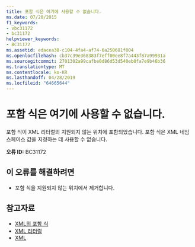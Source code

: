 ```yaml
---
title: 포함 식은 여기에 사용할 수 없습니다.
ms.date: 07/20/2015
f1_keywords:
- vbc31172
- bc31172
helpviewer_keywords:
- BC31172
ms.assetid: edacea38-c104-4fa4-af74-6a250681f004
ms.openlocfilehash: cb37c39e368383f7eff00ee8f7a443f87a99931a
ms.sourcegitcommit: 2701302a99cafbe0d86d53d540eb0fa7e9b46b36
ms.translationtype: MT
ms.contentlocale: ko-KR
ms.lasthandoff: 04/28/2019
ms.locfileid: "64665644"
---
```

# <a name="an-embedded-expression-may-not-be-used-here"></a>포함 식은 여기에 사용할 수 없습니다.
포함 식이 XML 리터럴의 지원되지 않는 위치에 포함되었습니다. 포함 식은 XML 네임스페이스 값을 지정하는 데 사용할 수 없습니다.  
  
 **오류 ID:** BC31172  
  
## <a name="to-correct-this-error"></a>이 오류를 해결하려면  
  
- 포함 식을 지원되지 않는 위치에서 제거합니다.  
  
## <a name="see-also"></a>참고자료

- [XML의 포함 식](../../visual-basic/programming-guide/language-features/xml/embedded-expressions-in-xml.md)
- [XML 리터럴](../../visual-basic/language-reference/xml-literals/index.md)
- [XML](../../visual-basic/programming-guide/language-features/xml/index.md)
